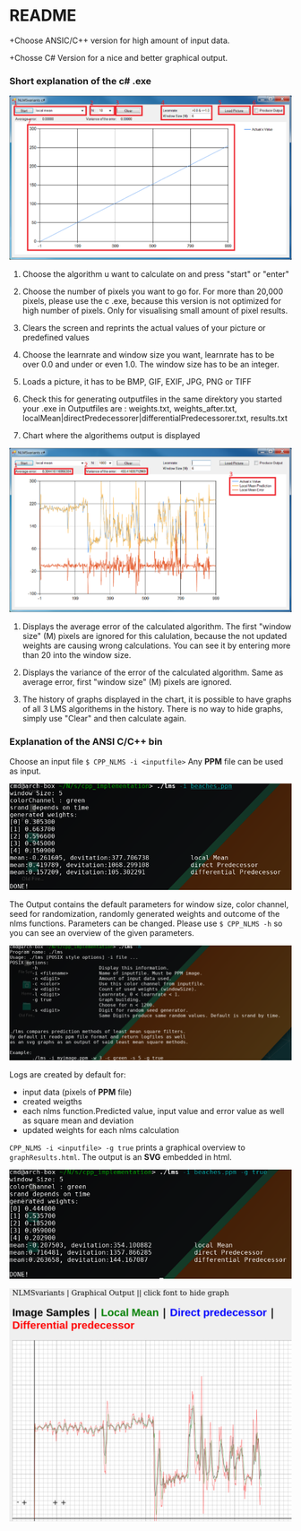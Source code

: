 # README

+Choose ANSIC/C++ version for high amount of input data.

+Chosse C# Version for a nice and better graphical output.

### Short explanation of the c# .exe

![alt text](https://github.com/FBRDNLMS/NLMSvariants/blob/master/img/CS_exe_screenshot_1.PNG "C# .exe with loaded picture")

1. Choose the algorithm u want to calculate on and press "start" or "enter"

2. Choose the number of pixels you want to go for. For more than 20,000 pixels, please use the c .exe, because
   this version is not optimized for high number of pixels. Only for visualising small amount of pixel results.

3. Clears the screen and reprints the actual values of your picture or predefined values

4. Choose the learnrate and window size you want, learnrate has to be over 0.0 and under or even 1.0.
   The window size has to be an integer.

5. Loads a picture, it has to be BMP, GIF, EXIF, JPG, PNG or TIFF

6. Check this for generating outputfiles in the same direktory you started your .exe in
   Outputfiles are : weights.txt, weights_after.txt, localMean|directPredecessorer|differentialPredecessorer.txt, results.txt

7. Chart where the algorithems output is displayed


![alt text](https://github.com/FBRDNLMS/NLMSvariants/blob/master/img/CS_exe_screenshot_2.PNG "C# .exe with loaded picture and calculated")

1. Displays the average error of the calculated algorithm. The first "window size" (M) pixels are ignored for this
   calulation, because the not updated weights are causing wrong calculations. You can see it by entering more than
   20 into the window size.

2. Displays the variance of the error of the calculated algorithm. Same as average error, first "window size" (M) pixels are ignored.

3. The history of graphs displayed in the chart, it is possible to have graphs of all 3 LMS algorithems in the history.
   There is no way to hide graphs, simply use "Clear" and then calculate again.


### Explanation of the ANSI C/C++ bin

Choose an input file `$ CPP_NLMS -i <inputfile>`
Any __PPM__ file can be used as input.

![alt text](https://github.com/FBRDNLMS/NLMSvariants/blob/master/img/CPP_NLMS.png  "ANSI_C/C++ bin with loaded picture")

The Output contains the default parameters for window size, color channel, seed for randomization, randomly generated weights and outcome of the nlms functions.
Parameters can be changed. Please use `$ CPP_NLMS -h` so you can see an overview of the given parameters.

![alt text](https://github.com/FBRDNLMS/NLMSvariants/blob/master/img/args.png "ANSI_C/C++ bin, overview of args")

Logs are created by default for:
+ input data (pixels of __PPM__ file)
+ created weigths
+ each nlms function.Predicted value, input value and error value as well as square mean and deviation
+ updated weights for each nlms calculation

`CPP_NLMS -i <inputfile> -g true` prints a graphical overview to `graphResults.html`. The output is an __SVG__ embedded in html.

![alt text](https://github.com/FBRDNLMS/NLMSvariants/blob/master/img/lms_graphing.png "ANSI_C/C++ bin, generate graphical output ")


![alt text](https://github.com/FBRDNLMS/NLMSvariants/blob/master/img/graphing.png "ANSI_C/C++ bin, graphical output ")


